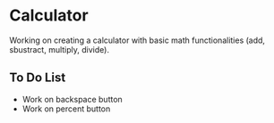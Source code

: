 # Calculator

Working on creating a calculator with basic math functionalities (add, sbustract, multiply, divide).
## To Do List

* Work on backspace button
* Work on percent button